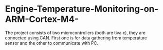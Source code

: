 # Engine-Temperature-Monitoring-on-ARM-Cortex-M4-
The project consists of two microcontrollers (both are tiva c), they are connected using CAN. First one is for data gathering from temperature sensor and the other to communicate with PC.
